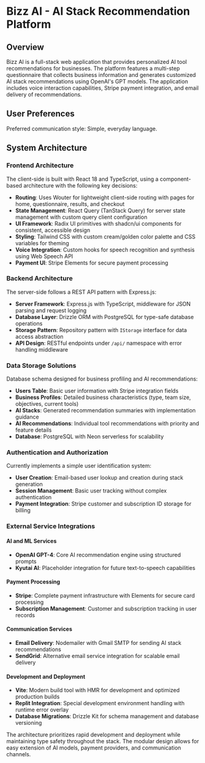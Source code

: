 # Bizz AI - AI Stack Recommendation Platform

## Overview

Bizz AI is a full-stack web application that provides personalized AI tool recommendations for businesses. The platform features a multi-step questionnaire that collects business information and generates customized AI stack recommendations using OpenAI's GPT models. The application includes voice interaction capabilities, Stripe payment integration, and email delivery of recommendations.

## User Preferences

Preferred communication style: Simple, everyday language.

## System Architecture

### Frontend Architecture
The client-side is built with React 18 and TypeScript, using a component-based architecture with the following key decisions:

- **Routing**: Uses Wouter for lightweight client-side routing with pages for home, questionnaire, results, and checkout
- **State Management**: React Query (TanStack Query) for server state management with custom query client configuration
- **UI Framework**: Radix UI primitives with shadcn/ui components for consistent, accessible design
- **Styling**: Tailwind CSS with custom cream/golden color palette and CSS variables for theming
- **Voice Integration**: Custom hooks for speech recognition and synthesis using Web Speech API
- **Payment UI**: Stripe Elements for secure payment processing

### Backend Architecture
The server-side follows a REST API pattern with Express.js:

- **Server Framework**: Express.js with TypeScript, middleware for JSON parsing and request logging
- **Database Layer**: Drizzle ORM with PostgreSQL for type-safe database operations
- **Storage Pattern**: Repository pattern with `IStorage` interface for data access abstraction
- **API Design**: RESTful endpoints under `/api/` namespace with error handling middleware

### Data Storage Solutions
Database schema designed for business profiling and AI recommendations:

- **Users Table**: Basic user information with Stripe integration fields
- **Business Profiles**: Detailed business characteristics (type, team size, objectives, current tools)
- **AI Stacks**: Generated recommendation summaries with implementation guidance
- **AI Recommendations**: Individual tool recommendations with priority and feature details
- **Database**: PostgreSQL with Neon serverless for scalability

### Authentication and Authorization
Currently implements a simple user identification system:

- **User Creation**: Email-based user lookup and creation during stack generation
- **Session Management**: Basic user tracking without complex authentication
- **Payment Integration**: Stripe customer and subscription ID storage for billing

### External Service Integrations

#### AI and ML Services
- **OpenAI GPT-4**: Core AI recommendation engine using structured prompts
- **Kyutai AI**: Placeholder integration for future text-to-speech capabilities

#### Payment Processing
- **Stripe**: Complete payment infrastructure with Elements for secure card processing
- **Subscription Management**: Customer and subscription tracking in user records

#### Communication Services
- **Email Delivery**: Nodemailer with Gmail SMTP for sending AI stack recommendations
- **SendGrid**: Alternative email service integration for scalable email delivery

#### Development and Deployment
- **Vite**: Modern build tool with HMR for development and optimized production builds
- **Replit Integration**: Special development environment handling with runtime error overlay
- **Database Migrations**: Drizzle Kit for schema management and database versioning

The architecture prioritizes rapid development and deployment while maintaining type safety throughout the stack. The modular design allows for easy extension of AI models, payment providers, and communication channels.